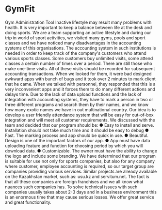 # GymFit
Gym Administration Tool
Inactive lifestyle may result many problems with health. It is very important to keep a balance between life at the desk and doing sports. We are a team supporting an active lifestyle and during our trip in world of sport activities, we visited many gyms, pools and sport classes and we have noticed many disadvantages in the accounting systems of this organisations. The accounting system in such institutions is needed in order to keep track of the company's customers who attend various sports classes. Some customers buy unlimited visits, some attend classes a certain number of times over a period. There are still those who make one-time visits. All of these visits should be recorded for subsequent accounting transactions. When we looked for them, it were bad designed awkward apps with bunch of bugs and it took over 2 minutes to mark client that he came. When we talked with personnel, they responded that this is a very inconvenient apps and it forces them to do many different actions and delays time. Due to the lack of data upload functions and the lack of integration with accounting systems, they have to mark a person in two or three different programs and search them by their names, and we know how many exotic names we have in out multinational country.
Our idea is to develop a user friendly attendance system that will be easy for out-of-box integration and will meet all customer requirements. We discussed with the team and decided that our program should be:
●	Easy to install and serve. Installation should not take much time and it should be easy to debug
●	Fast. The marking process and app should be quick in use.
●	Beautiful. Design is one of the important factors of our app.
●	App must have data uploading feature and function for choosing period by which you will download data. 
●	Customizable. The owner must have the ability to change the logo and include some branding.
We have determined that our program is suitable for use not only for sports companies, but also for any company where customer, employee accounting is required, so our target group are companies providing various services.
Similar projects are already available on the Kazakhstan market, such as: usu.kz and servitum.net. The fact is that all these companies are foreign franchises and we all know what nuances such companies has. To solve technical issues with such companies usually takes about 2-3 days and in a business environment this is an enormous time that may cause serious losses. We offer great service and  great functionality.

